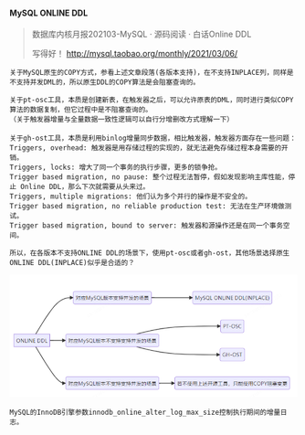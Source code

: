 #### MySQL ONLINE DDL
> 数据库内核月报202103-MySQL · 源码阅读 · 白话Online DDL
> 
> 写得好！ http://mysql.taobao.org/monthly/2021/03/06/

```
关于MySQL原生的COPY方式，参看上述文章段落(各版本支持)，在不支持INPLACE列，同样是不支持并发DML的，所以原生DDL的COPY算法是会阻塞查询的。
```

```
关于pt-osc工具，本质是创建新表，在触发器之后，可以允许原表的DML，同时进行类似COPY算法的数据复制，但它过程中是不阻塞查询的。
（关于触发器增量与全量数据一致性逻辑可以自行分增删改方式理解一下） 

关于gh-ost工具，本质是利用binlog增量同步数据，相比触发器，触发器方面存在一些问题：
Triggers, overhead: 触发器是用存储过程的实现的，就无法避免存储过程本身需要的开销。
Triggers, locks: 增大了同一个事务的执行步骤，更多的锁争抢。
Trigger based migration, no pause: 整个过程无法暂停，假如发现影响主库性能，停止 Online DDL，那么下次就需要从头来过。
Triggers, multiple migrations: 他们认为多个并行的操作是不安全的。
Trigger based migration, no reliable production test: 无法在生产环境做测试。
Trigger based migration, bound to server: 触发器和源操作还是在同一个事务空间。
```

```
所以，在各版本不支持ONLINE DDL的场景下，使用pt-osc或者gh-ost，其他场景选择原生ONLINE DDL(INPLACE)似乎是合适的？
```
![image-1](https://github.com/xu221/keynotes/blob/pictures/MySQL/ONLINEDDL.png)


```
MySQL的InnoDB引擎参数innodb_online_alter_log_max_size控制执行期间的增量日志。
```
